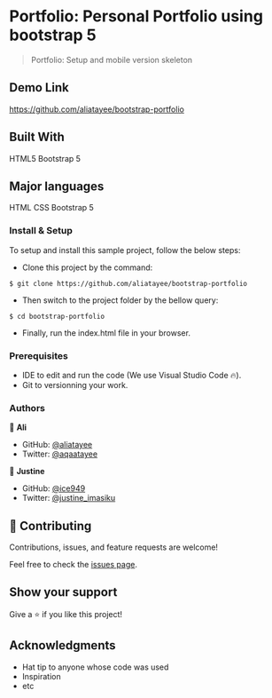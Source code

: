 
# Portfolio: Personal Portfolio using bootstrap 5 
> Portfolio: Setup and mobile version skeleton 
## Demo Link
https://github.com/aliatayee/bootstrap-portfolio
## Built With
HTML5
Bootstrap 5
## Major languages
HTML
CSS
Bootstrap 5

### Install & Setup

To setup and install this sample project, follow the below steps:
- Clone this project by the command: 

```
$ git clone https://github.com/aliatayee/bootstrap-portfolio
```

- Then switch to the project folder by the bellow query:

```
$ cd bootstrap-portfolio
```

- Finally, run the index.html file in your browser.



### Prerequisites

- IDE to edit and run the code (We use Visual Studio Code 🔥).
- Git to versionning your work.

### Authors
👤 **Ali**

- GitHub: [@aliatayee](https://github.com/aliatayee)
- Twitter: [@aqaatayee](https://twitter.com/aqaatayee)

👤 **Justine**

- GitHub: [@ice949](https://github.com/ice949)
- Twitter: [@justine_imasiku](https://twitter.com/justine_imasiku)

## 🤝 Contributing
Contributions, issues, and feature requests are welcome!

Feel free to check the [issues page](../../issues/).

## Show your support
Give a ⭐️ if you like this project!

## Acknowledgments
- Hat tip to anyone whose code was used
- Inspiration
- etc
